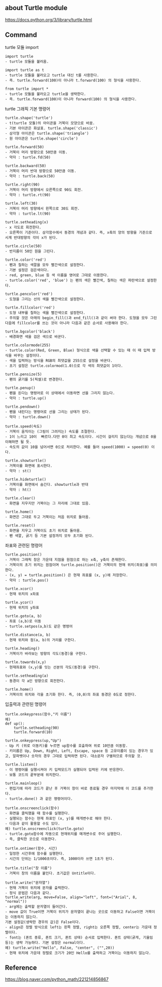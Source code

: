 ## about Turtle module

https://docs.python.org/3/library/turtle.html


## Command

turtle 모듈 import

    import turtle
    - turtle 모듈을 불러옴.

    import turtle as t
    - turtle 모듈을 불러오고 turtle 대신 t를 사용한다.
    - 즉. turtle.forward(100)이 아니라 t.forward(100) 의 형식을 사용한다.

    from turtle import *
    - turtle 모듈을 불러오고 turtle을 생략한다.
    - 즉. turtle.forward(100)이 아니라 forward(100) 의 형식을 사용한다.

turtle 그래픽 기본 명령어

    turtle.shape('turtle')
    - t(turtle 모듈)의 아이콘을 거북이 모양으로 바꿈.
    - 기본 아이콘은 화살표. turtle.shape('classic')
    - 삼각형 아이콘은 turtle.shape('triangle')
    - 원 아이콘은 turtle.shape('circle')

    turtle.forward(50)
    - 거북이 머리 방향으로 50만큼 이동.
    - 약자 : turtle.fd(50)

    turtle.backward(50)
    - 거북이 머리 반대 방향으로 50만큼 이동.
    - 약자 : turtle.back(50)

    turtle.right(90)
    - 거북이 머리 방향에서 오른쪽으로 90도 회전.
    - 약자 : turtle.rt(90)

    turtle.left(30)
    - 거북이 머리 방향에서 왼쪽으로 30도 회전.
    - 약자 : turtle.lt(90)

    turtle.setheading(x)
    - x 각도로 회전한다.
    - 오른쪽이 기준이다. 삼각함수에서 동경의 개념과 같다. 즉, x축의 양의 방향을 기준으로 시계 반대방향의 각이 x가 된다.

    turtle.circle(50)
    - 반지름이 50인 원을 그린다.

    turtle.color('red') 
    - 펜과 칠하는 색깔을 모두 빨간색으로 설정한다.
    - 기본 설정은 검은색이다.
    - red, green, blue 등 색 이름을 영어로 그대로 이용한다.
    - turtle.color('red', 'blue') 는 펜의 색은 빨간색, 칠하는 색은 파란색으로 설정한다.

    turtle.pencolor('red')
    - 도형을 그리는 선의 색을 빨간색으로 설정한다.

    turtle.fillcolor('red')
    - 도형 내부를 칠하는 색을 빨간색으로 설정한다.
    - 주의할 것은 아래의 begin_fill()과 end_fill()과 같이 써야 한다. 도형을 모두 그린 다음에 fillcolor를 쓰는 것이 아니라 다음과 같은 순서로 사용해야 한다.

    turtle.bgcolor('black')
    - 배경화면 색을 검은 색으로 바꾼다.

    turtle.colormode(255)
    - turtle.color(Red, Green, Blue) 형식으로 색을 선택할 수 있는 때 이 때 입력 방식을 바꾸는 설정이다.
    - 색을 입력하는 방식을 RGB의 최댓값을 255으로 설정을 바꾼다.
    - 초기 설정은 turtle.colormod(1.0)으로 각 색의 최댓값이 1이다.

    turtle.pensize(5)
    - 펜의 굵기를 5(픽셀)로 변경한다.

    turtle.penup()
    - 펜을 든다는 명령어로 이 상태에서 이동하면 선을 그리지 않는다.
    - 약자 : turtle.up()

    turtle.pendown()
    - 펜을 내린다는 명령어로 선을 그리는 상태가 된다.
    - 약자 : turtle.down()

    turtle.speed(속도)
    - 거북이 움직이는 (그림이 그려지는) 속도를 조절한다.
    - 1이 느리고 10이  빠르다.다만 0이 최고 속도이다. 시간이 걸리지 않는다는 개념으로 0을 이해하면 될 듯.
    - 속도의 값이 10을 넘어서면 0으로 처리한다. 예를 들어 speed(1000) = speed(0) 이다.

    turtle.showturtle()
    - 거북이를 화면에 표시한다.
    - 약자 : st()

    turtle.hideturtle()
    - 거북이를 화면에서 숨긴다. showturtle과 반대
    - 약자 : ht()

    turtle.clear()
    - 화면을 지우지만 거북이는 그 자리에 그대로 있음.

    turtle.home()
    - 화면은 그대로 두고 거북이는 처음 위치로 돌아옴.

    turtle.reset()
    - 화면을 지우고 거북이도 초기 위치로 돌아옴.
    - 펜 색깔, 굵기 등 기본 설정까지 모두 초기화 된다.

좌표와 관련된 명령어

    turtle.position() 
    - 거북이 그래픽 창은 가운데 지점을 원점으로 하는 x축, y축이 존재한다.
    - 거북이의 초기 위치는 원점이며 turtle.position()은 거북이의 현재 위치(좌표)를 의미한다.
    - (x, y) = turtle.position() 은 현재 좌표를 (x, y)에 저장한다.
    - 약자 : turtle.pos()

    turtle.xcor()
    - 현재 위치의 x좌표

    turtle.ycor()
    - 현재 위치의 y좌표

    turtle.goto(a, b)
    - 좌표 (a,b)로 이동
    - turtle.setpos(a,b)도 같은 명령어

    turtle.distance(a, b)
    - 현재 위치와 점(a, b)의 거리를 구한다.

    turtle.heading()
    - 거북이가 바라보는 방향의 각도(동경)을 구한다.

    turtle.towards(x,y)
    - 현재좌표와 (x,y)를 잇는 선분의 각도(동경)을 구한다.

    turtle.setheading(a)
    - 동경이 각 a인 방향으로 회전한다.

    turtle.home() 
    - 거북이의 위치와 각을 초기화 한다. 즉, (0,0)의 좌표 동경은 0도로 정한다.

입출력과 관련된 명령어

    turtle.onkeypress(함수,"키 이름")
    예)
    def up():
        turtle.setheading(90)
        turtle.forward(10)

    turtle.onkeypress(up,"Up")
    - Up 키 (위로 이동키)를 누르면 up함수를 호출하여 위로 10만큼 이동함.
    - 키이름은 Up, Down, Right, Left, Escape, space 등 고유이름이 있는 경우가 있고, 알파벳이나 숫자의 경우 그대로 입력하면 된다. 대소문자 구별하므로 주의할 것.

    turtle.listen()
    - 이 명령어를 실행시켜야 키 입력모드가 실행되어 입력된 키에 반응한다.
    - 보통 코드의 끝부분에 위치한다.

    turtle.mainloop()
    - 편집기에 따라 코드가 끝난 후 거북이 창이 바로 종료될 경우 마지막에 이 코드를 추가한다.
    - turtle.done() 과 같은 명령어이다.

    turtle.onscreenclick(함수)
    - 화면을 클릭했을 때 함수를 실행한다.
    - 실행되는 함수는 현재 좌표인 (x, y)를 매개변수로 해야 한다.
    - 다음과 같이 활용할 수도 있다.
    예) turtle.onscreenclick(turtle.goto)
    - turtle.goto함수에 자동으로 현재위치를 매개변수로 주어 실행한다.
    - 즉, 클릭한 곳으로 이동한다.

    turtle.ontimer(함수, 시간)
    - 일정한 시간후에 함수를 실행한다.
    - 시간의 단위는 1/1000초이다. 즉, 1000이라 쓰면 1초가 된다.

    turtle.title("창 이름")
    - 거북이 창의 이름을 붙인다. 초기값은 Untitle이다.

    turtle.write("문자열")
    - 현재 거북이 위치에 문자를 출력한다.
    - 정식 문법은 다음과 같다.
    turtle.write(arg, move=False, align="left", font=("Arial", 8, "normal"))
    - arg에는 출력할 문자열이 들어간다.
    - move 값이 True이면 거북이 위치가 문자열이 끝나는 곳으로 이동하고 False이면 거북이는 이동하지 않는다.
    기본 설정값(생략한 경우의 값)은 False이다.
    - align은 정렬 방식으로 left는 왼쪽 정렬, right는 오른쪽 정렬, center는 가운데 정렬이다.
    - font는 (폰트 종류, 폰트 크기, 폰트 상태) 순서로 입력한다. 폰트 상태(굵게, 기울임 등)는 생략 가능하다. 기본 설정은 normal이다.
    예) turtle.write("Hello", False, "center", ("",20))
    - 현재 위치에 가운데 정렬로 크기가 20인 Hello를 출력하고 거북이는 이동하지 않는다.


## Reference

https://blog.naver.com/python_math/221214856867